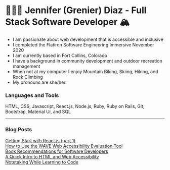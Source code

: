 # 👩🏼‍💻 Jennifer (Grenier) Diaz - Full Stack Software Developer 🏔 
* I am passionate about web development that is accessible and inclusive
* I completed the Flatiron Software Engineering Immersive November 2020 
* I am currently based in Fort Collins, Colorado
* I have a background in community development and outdoor recreation management
* When not at my computer I enjoy Mountain Biking, Skiing, Hiking, and Rock Climbing
* My pronouns are she/her. 

### Languages and Tools 
HTML, CSS, Javascript, React.js, Node.js, Ruby, Ruby on Rails, Git, Bootstrap, Material Ui, and SQL 
___

### Blog Posts 
[Getting Start with React.js (part 1)](https://jagrenier.medium.com/getting-start-with-react-js-part-1-f03654846409)
<br> 
[How to Use the WAVE Web Accessibility Evaluation Tool](https://jagrenier.medium.com/how-to-use-the-wave-web-accessibility-evaluation-tool-9df8588a3d16)
<br> 
[Book Recommendations for Software Developers](https://jagrenier.medium.com/book-recommendations-for-software-developers-a491ff97134c)
<br> 
[A Quick Intro to HTML and Web Accessibility](https://medium.com/@jenniferagrenier/an-introduction-to-html-and-digital-accessibility-88e2a8f65617)
<br>
[Notetaking While Learning to Code](https://medium.com/@jenniferagrenier/how-totake-notes-while-learning-to-code-4ae9d4ac0f63)


